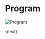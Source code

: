 # Program

<img class="screenshot" alt="Program" src="{{url_prefix}}/assets/img/setup/program.png">

{next}